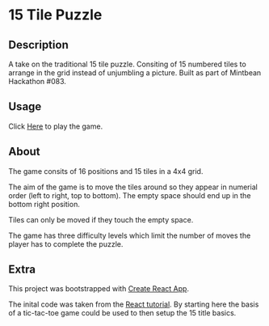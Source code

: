 # 15 Tile Puzzle

## Description
A take on the traditional 15 tile puzzle. Consiting of 15 numbered tiles to arrange in the grid instead of unjumbling a picture. Built as part of Mintbean Hackathon #083.

## Usage

Click [Here](http://AlaskaSimpson.github.io/puzzle) to play the game.

## About

The game consits of 16 positions and 15 tiles in a 4x4 grid. 

The aim of the game is to move the tiles around so they appear in numerial order (left to right, top to bottom). The empty space should end up in the bottom right position.

Tiles can only be moved if they touch the empty space.

The game has three difficulty levels which limit the number of moves the player has to complete the puzzle.

## Extra
This project was bootstrapped with [Create React App](https://github.com/facebook/create-react-app).

The inital code was taken from the [React tutorial](https://reactjs.org/tutorial/tutorial.html). By starting here the basis of a tic-tac-toe game could be used to then setup the 15 title basics.

